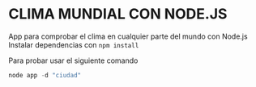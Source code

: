 # CLIMA MUNDIAL CON NODE.JS

App para comprobar el clima en cualquier parte del mundo con Node.js
Instalar dependencias con ```npm install```

Para probar usar el siguiente comando

```node.js
node app -d "ciudad"
```
